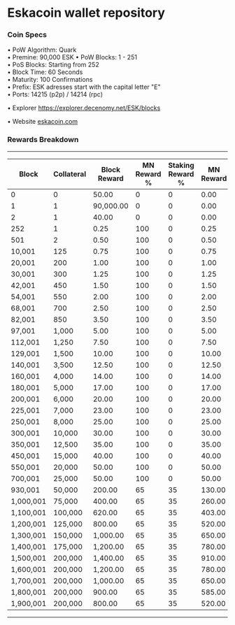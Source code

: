 Eskacoin wallet repository 
=====================================

### Coin Specs

• PoW Algorithm: Quark  
• Premine: 90,000 ESK
• PoW Blocks: 1 - 251  
• PoS Blocks: Starting from 252  
• Block Time: 60 Seconds    
• Maturity: 100 Confirmations  
• Prefix: ESK adresses start with the capital letter "E"  
• Ports: 14215 (p2p) / 14214 (rpc)

• Explorer https://explorer.decenomy.net/ESK/blocks

• Website [eskacoin.com](https://eskacoin.com)

### Rewards Breakdown

---
| Block     | Collateral | Block Reward | MN Reward % | Staking Reward % | MN Reward | Staker Reward |
| --------- | ---------- | ------------ | ----------- | ---------------- | --------- | ------------- |
| 0         | 0          | 50.00        | 0           | 0                | 0.00      | 0.00          |
| 1         | 1          | 90,000.00    | 0           | 0                | 0.00      | 0.00          |
| 2         | 1          | 40.00        | 0           | 0                | 0.00      | 0.00          |
| 252       | 1          | 0.25         | 100         | 0                | 0.25      | 0.00          |
| 501       | 2          | 0.50         | 100         | 0                | 0.50      | 0.00          |
| 10,001    | 125        | 0.75         | 100         | 0                | 0.75      | 0.00          |
| 20,001    | 200        | 1.00         | 100         | 0                | 1.00      | 0.00          |
| 30,001    | 300        | 1.25         | 100         | 0                | 1.25      | 0.00          |
| 42,001    | 450        | 1.50         | 100         | 0                | 1.50      | 0.00          |
| 54,001    | 550        | 2.00         | 100         | 0                | 2.00      | 0.00          |
| 68,001    | 700        | 2.50         | 100         | 0                | 2.50      | 0.00          |
| 82,001    | 850        | 3.50         | 100         | 0                | 3.50      | 0.00          |
| 97,001    | 1,000      | 5.00         | 100         | 0                | 5.00      | 0.00          |
| 112,001   | 1,250      | 7.50         | 100         | 0                | 7.50      | 0.00          |
| 129,001   | 1,500      | 10.00        | 100         | 0                | 10.00     | 0.00          |
| 140,001   | 3,500      | 12.50        | 100         | 0                | 12.50     | 0.00          |
| 160,001   | 4,000      | 14.00        | 100         | 0                | 14.00     | 0.00          |
| 180,001   | 5,000      | 17.00        | 100         | 0                | 17.00     | 0.00          |
| 200,001   | 6,000      | 20.00        | 100         | 0                | 20.00     | 0.00          |
| 225,001   | 7,000      | 23.00        | 100         | 0                | 23.00     | 0.00          |
| 250,001   | 8,000      | 25.00        | 100         | 0                | 25.00     | 0.00          |
| 300,001   | 10,000     | 30.00        | 100         | 0                | 30.00     | 0.00          |
| 350,001   | 12,500     | 35.00        | 100         | 0                | 35.00     | 0.00          |
| 450,001   | 15,000     | 40.00        | 100         | 0                | 40.00     | 0.00          |
| 550,001   | 20,000     | 50.00        | 100         | 0                | 50.00     | 0.00          |
| 700,001   | 25,000     | 50.00        | 100         | 0                | 50.00     | 0.00          |
| 930,001   | 50,000     | 200.00       | 65          | 35               | 130.00    | 70.00         |
| 1,000,001 | 75,000     | 400.00       | 65          | 35               | 260.00    | 140.00        |
| 1,100,001 | 100,000    | 620.00       | 65          | 35               | 403.00    | 217.00        |
| 1,200,001 | 125,000    | 800.00       | 65          | 35               | 520.00    | 280.00        |
| 1,300,001 | 150,000    | 1,000.00     | 65          | 35               | 650.00    | 350.00        |
| 1,400,001 | 175,000    | 1,200.00     | 65          | 35               | 780.00    | 420.00        |
| 1,500,001 | 200,000    | 1,400.00     | 65          | 35               | 910.00    | 490.00        |
| 1,600,001 | 200,000    | 1,200.00     | 65          | 35               | 780.00    | 420.00        |
| 1,700,001 | 200,000    | 1,000.00     | 65          | 35               | 650.00    | 350.00        |
| 1,800,001 | 200,000    | 900.00       | 65          | 35               | 585.00    | 315.00        |
| 1,900,001 | 200,000    | 800.00       | 65          | 35               | 520.00    | 280.00        |
---
